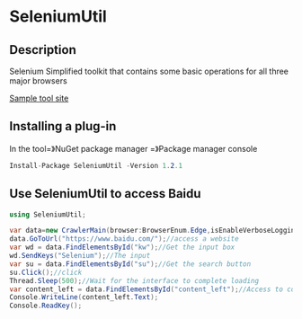 # SeleniumUtil

## Description

Selenium Simplified toolkit that contains some basic operations for all three major browsers

[Sample tool site](https://thinghelp.cn/docs/docs/selenium-uitl/selenium)

## Installing a plug-in

In the tool=》NuGet package manager  =》Package manager console

```csharp
Install-Package SeleniumUtil -Version 1.2.1
```

## Use SeleniumUtil to access Baidu  

```csharp
using SeleniumUtil;

var data=new CrawlerMain(browser:BrowserEnum.Edge,isEnableVerboseLogging:true);
data.GoToUrl("https://www.baidu.com/");//access a website 
var wd = data.FindElementsById("kw");//Get the input box
wd.SendKeys("Selenium");//The input
var su = data.FindElementsById("su");//Get the search button
su.Click();//click
Thread.Sleep(500);//Wait for the interface to complete loading
var content_left = data.FindElementsById("content_left");//Access to content
Console.WriteLine(content_left.Text);
Console.ReadKey();
```
